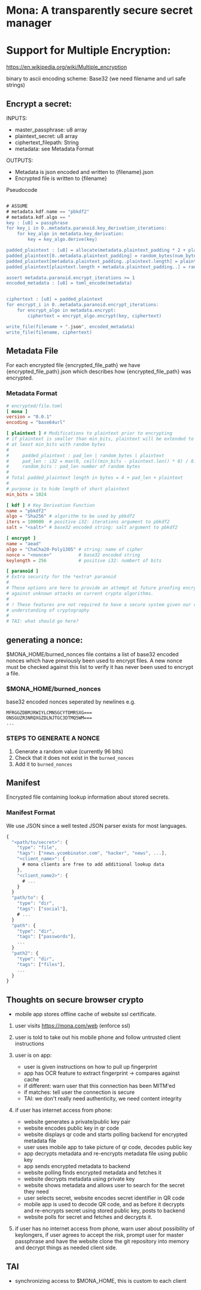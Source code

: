 # Mona: A transparently secure secret manager

# Support for Multiple Encryption:
https://en.wikipedia.org/wiki/Multiple_encryption


binary to ascii encoding scheme: Base32 (we need filename and url safe strings)

## Encrypt a secret:
INPUTS:
- master_passphrase: u8 array
- plaintext_secret: u8 array
- ciphertext_filepath: String
- metadata: see Metadata Format

OUTPUTS:
- Metadata is json encoded and written to {filename}.json
- Encrypted file is written to {filename}

Pseudocode
``` rust

# ASSUME
# metadata.kdf.name == "pbkdf2"
# metadata.kdf.algo == "
key : [u8] = passphrase
for key_i in 0..metadata.paranoid.key_derivation_iterations:
    for key_algo in metadata.key_derivation:
        key = key_algo.derive(key)

padded_plaintext : [u8] = allocate(metadata.plaintext_padding * 2 + plaintext.length);
padded_plaintext[0..metadata.plaintext_padding] = random_bytes(num_bytes=metadata.plaintext_padding)
padded_plaintext[metadata.plaintext_padding..plaintext.length] = plaintext;
padded_plaintext[plaintext.length + metadata.plaintext_padding..] = random_bytes(num_bytes=metadata.plaintext_padding);

assert metadata.paranoid.encrypt_iterations >= 1
encoded_metadata : [u8] = toml_encode(metadata)


ciphertext : [u8] = padded_plaintext
for encrypt_i in 0..metadata.paranoid.encrypt_iterations:
    for encrypt_algo in metadata.encrypt:
        ciphertext = encrypt_algo.encrypt(key, ciphertext)

write_file(filename + ".json", encoded_metadata)
write_file(filename, ciphertext)
```

## Metadata File
For each encrypted file {encrypted_file_path} we have {encrypted_file_path}.json which
describes how {encrypted_file_path} was encrypted.

### Metadata Format 

```toml
# encrypted/file.toml
[ mona ]
version = "0.0.1"
encoding = "base64url"

[ plaintext ] # Modifications to plaintext prior to encrypting
# if plaintext is smaller than min_bits, plaintext will be extended to
# at least min_bits with random bytes
#
#     padded_plaintext : pad_len | random_bytes | plaintext
#     pad_len : i32 = max(0, ceil((min_bits - plaintext.len() * 8) / 8.))
#     random_bits : pad_len number of random bytes
#
# Total padded_plaintext length in bytes = 4 + pad_len + plaintext
#
# purpose is to hide length of short plaintext
min_bits = 1024

[ kdf ] # Key Derivation Function
name = "pbkdf2"
algo = "Sha256" # algorithm to be used by pbkdf2
iters = 100000  # positive i32: iterations argument to pbkdf2
salt = "<salt>" # base32 encoded string: salt argument to pbkdf2

[ encrypt ]
name = "aead"
algo = "ChaCha20-Poly1305" # string: name of cipher 
nonce = "<nonce>"          # base32 encoded string
keylength = 256            # positive i32: numbert of bits

[ paranoid ]
# Extra security for the *extra* paranoid
#
# These options are here to provide an attempt at future proofing encrypted data
# against unknown attacks on current crypto algorithms.
#
# ! These features are not required to have a secure system given our current
# understanding of cryptography
#
# TAI: what should go here?
```

## generating a nonce:
$MONA_HOME/burned_nonces file contains a list of base32 encoded nonces which have
previously been used to encrypt files.
A new nonce must be checked against this list to verify it has never been used to
encrypt a file.

### $MONA_HOME/burned_nonces
base32 encoded nonces seperated by newlines
e.g.
```
MFRGGZDBMJRWIYLCMNSGCYTDMRSXG===
ONSGUZR3NRQXGZDLNJTGC3DTMQ5WM===
...
```

### STEPS TO GENERATE A NONCE
1. Generate a random value (currently 96 bits)
2. Check that it does not exist in the `burned_nonces`
3. Add it to `burned_nonces`


## Manifest
Encrypted file containing lookup information about stored secrets.

### Manifest Format
We use JSON since a well tested JSON parser exists for most languages.

``` javascript
{
  "<path/to/secret>": {
    "type": "file",
    "tags": ["news.ycombinator.com", "hacker", "news", ...],
    "<client_name>": {
      # mona clients are free to add additional lookup data
    },
	"<client_name2>": {
      # ...
    }
  }
  "path/to": {
    "type": "dir",
    "tags": ["social"],
    # ...
  }
  "path": {
    "type": "dir",
    "tags": ["passwords"],
    ...
  }
  "path2": {
    "type": "dir",
    "tags": ["files"],
    ...
  }
}
```

## Thoughts on secure browser crypto
- mobile app stores offline cache of website ssl certificate.

1. user visits https://mona.com/web (enforce ssl)
2. user is told to take out his mobile phone and follow untrusted client instructions
3. user is on app:
   - user is given instructions on how to pull up fingerprint
   - app has OCR feature to extract fingerprint -> compares against cache
   - if different: warn user that this connection has been MITM'ed
   - if matches: tell user the connection is secure
   - TAI: we don't really need authenticity, we need content integrity

4. if user has internet access from phone:
   - website generates a private/public key pair
   - website encodes public key in qr code
   - website displays qr code and starts polling backend for encrypted metadata file
   - user uses mobile app to take picture of qr code, decodes public key
   - app decrypts metadata and re-encrypts metadata file using public key
   - app sends encrypted metadata to backend
   - website polling finds encrypted metadata and fetches it
   - website decrypts metadata using private key
   - website shows metadata and allows user to search for the secret they need
   - user selects secret, website encodes secret identifier in QR code
   - mobile app is used to decode QR code, and as before it decrypts and re-encrypts secret using stored public key, posts to backend
   - website polls for secret and fetches and decrypts it.

5. if user has no internet access from phone, warn user about possibility of keylongers, if user agrees to accept the risk, prompt user for master passphrase and have the website clone the git repository into memory and decrypt things as needed client side.

## TAI
- synchronizing access to $MONA_HOME, this is custom to each client


